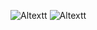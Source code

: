 ![Altextt](https://github.com/sheshshakya/Krunk-Technologies/blob/master/image/img1.png)
![Altextt](https://github.com/sheshshakya/Krunk-Technologies/blob/master/image/img2.png)
